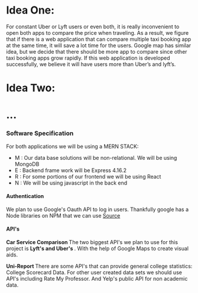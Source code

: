 # Idea One: 

For constant Uber or Lyft users or even both, it is really inconvenient to open both apps to compare the price when traveling. As a result, we figure that if there is a web application that can compare multiple taxi booking app at the same time, it will save a lot time for the users. Google map has similar idea, but we decide that there should be more app to compare since other taxi booking apps grow rapidly. If this web application is developed successfully, we believe it will have users more than Uber’s and lyft’s.  
 
 # Idea Two:
 
 <h1>...</h1>
 
 
 
 
<h3>Software Specification </h3>

For both applications we will be using a MERN STACK:
<ul>
  <li>M : Our data base solutions will be non-relational. We will be using MongoDB </li>
  <li>E : Backend frame work will be Express 4.16.2 </li>
  <li>R : For some portions of our frontend we will be using React </li>
  <li>N : We will be using javascript in the back end </li>
</ul>
<h4> Authentication </h4>
We plan to use Google's Oauth API to log in users. Thankfully google has a Node libraries on NPM that we can use <a href="https://github.com/google/google-api-nodejs-client/" > Source </a>

<h4> API's </h4> 

<b> Car Service Comparison </b>
The two biggest API's we plan to use for this project is <b> Lyft's and Uber's </b>. With the help of Google Maps to create visual aids. 

<b> Uni-Report </b>
There are some API's that can provide general college statistics: College Scorecard Data.
For other user created data sets we should use API's including Rate My Professor.
And Yelp's public API for non academic data. 



